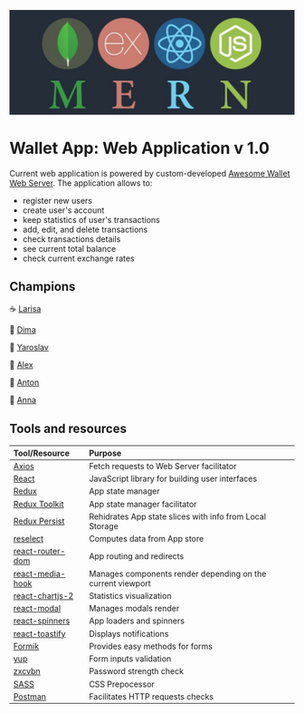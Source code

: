![Banner](./app-stack-banner.jpg)

# Wallet App: Web Application v 1.0

Current web application is powered by custom-developed
[Awesome Wallet Web Server](https://awesome-wallet-app.herokuapp.com/api-docs/).
The application allows to:

- register new users
- create user's account
- keep statistics of user's transactions
- add, edit, and delete transactions
- check transactions details
- see current total balance
- check current exchange rates

## Champions

:coffee: [Larisa](https://github.com/Larisa-Antsifrova)

:doughnut: [Dima](https://github.com/kramskiy-dima)

:pretzel: [Yaroslav](https://github.com/arestus)

:cake: [Alex](https://github.com/AlexBelozertsev)

:cookie: [Anton](https://github.com/yaroshanton)

:croissant: [Anna](https://github.com/Anna-Sokolova)

## Tools and resources

| Tool/Resource                                                      | Purpose                                                     |
| :----------------------------------------------------------------- | :---------------------------------------------------------- |
| [Axios](https://www.npmjs.com/package/axios)                       | Fetch requests to Web Server facilitator                    |
| [React](https://reactjs.org/)                                      | JavaScript library for building user interfaces             |
| [Redux](https://redux.js.org/)                                     | App state manager                                           |
| [Redux Toolkit](https://redux-toolkit.js.org/)                     | App state manager facilitator                               |
| [Redux Persist](https://www.npmjs.com/package/redux-persist)       | Rehidrates App state slices with info from Local Storage    |
| [reselect](https://github.com/reduxjs/reselect)                    | Computes data from App store                                |
| [react-router-dom](https://reactrouter.com/web/guides/quick-start) | App routing and redirects                                   |
| [react-media-hook](https://www.npmjs.com/package/react-media-hook) | Manages components render depending on the current viewport |
| [react-chartjs-2](https://www.npmjs.com/package/react-chartjs-2)   | Statistics visualization                                    |
| [react-modal](https://www.npmjs.com/package/react-modal)           | Manages modals render                                       |
| [react-spinners](https://www.npmjs.com/package/react-spinners)     | App loaders and spinners                                    |
| [react-toastify](https://www.npmjs.com/package/react-toastify)     | Displays notifications                                      |
| [Formik](https://formik.org/)                                      | Provides easy methods for forms                             |
| [yup](https://www.npmjs.com/package/yup)                           | Form inputs validation                                      |
| [zxcvbn](https://www.npmjs.com/package/zxcvbn)                     | Password strength check                                     |
| [SASS](https://sass-lang.com/)                                     | CSS Prepocessor                                             |
| [Postman](https://www.postman.com/)                                | Facilitates HTTP requests checks                            |

